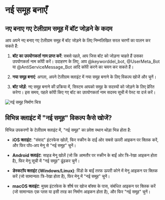 # नई समूह बनाएँ

## नए बनाए गए टेलीग्राम समूह में बॉट जोड़ने के कदम

आप अपने नए बनाए गए टेलीग्राम समूह में बॉट जोड़ने के लिए निम्नलिखित सरल चरणों का पालन कर सकते हैं:

1. **बॉट का उपयोगकर्ता नाम प्राप्त करें**: सबसे पहले, आप जिस बॉट को जोड़ना चाहते हैं उसका उपयोगकर्ता नाम कॉपी करें। उदाहरण के लिए, आप @keyworddel\_bot, @UserMeta\_Bot या @AntiServiceMessage\_Bot आदि कॉपी करने का चयन कर सकते हैं।

2. **नया समूह बनाएं**: अगला, अपने टेलीग्राम क्लाइंट में नया समूह बनाने के लिए विकल्प खोजें और चुनें।

3. **बॉट जोड़ें**: नए समूह बनाने की प्रक्रिया में, सिस्टम आपको समूह के सदस्यों को जोड़ने के लिए प्रेरित करेगा। इस समय, पहले कॉपी किए गए बॉट का उपयोगकर्ता नाम सदस्य सूची में पेस्ट या दर्ज करें।

![नई समूह निर्माण चित्र](/markdown/img-2.jpeg)

## विभिन्न क्लाइंट में "नई समूह" विकल्प कैसे खोजें?

विभिन्न उपकरणों के टेलीग्राम क्लाइंट में, "नई समूह" का प्रवेश स्थान थोड़ा भिन्न होता है:

- **iOS क्लाइंट**: "संवाद" इंटरफेस खोलें, फिर स्क्रीन के दाईं ओर सबसे ऊपरी आइकन पर क्लिक करें, और फिर पॉप-अप मेनू से "नई समूह" चुनें।

- **Android क्लाइंट**: साइड मेनू खोलें (जो कि आमतौर पर स्क्रीन के बाईं ओर त्रि-रेखा आइकन होता है), फिर मेनू सूची में "नई समूह" ढूंढकर चुनें।

- **डेस्कटॉप क्लाइंट (Windows/Linux)**: विंडो के बाईं तरफ ऊपरी कोने में मेनू आइकन पर क्लिक करें (जो सामान्यतः त्रि-रेखा होता है), फिर मेनू में "नई समूह" चुनें।

- **macOS क्लाइंट**: मुख्य इंटरफेस के शीर्ष पर खोज बॉक्स के पास, संबंधित आइकन पर क्लिक करें (जो सामान्यतः एक प्लस या इसी तरह का निर्माण आइकन होता है), और फिर "नई समूह" चुनें।